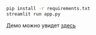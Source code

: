 ```bash
pip install -r requirements.txt
streamlit run app.py
```

Демо можно увидет [здесь](https://share.streamlit.io/cybermaryver/reviews-explorer/app.py) 